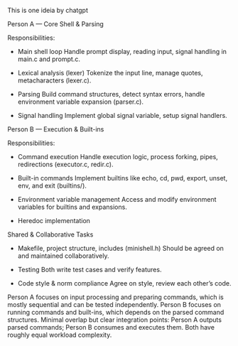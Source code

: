 This is one ideia by chatgpt 

Person A — Core Shell & Parsing

Responsibilities:
 - Main shell loop
    Handle prompt display, reading input, signal handling in main.c and prompt.c.

 - Lexical analysis (lexer)
    Tokenize the input line, manage quotes, metacharacters (lexer.c).

 - Parsing
    Build command structures, detect syntax errors, handle environment variable expansion (parser.c).

 - Signal handling
    Implement global signal variable, setup signal handlers.

Person B — Execution & Built-ins

Responsibilities:
 - Command execution
    Handle execution logic, process forking, pipes, redirections (executor.c, redir.c).

 - Built-in commands
    Implement builtins like echo, cd, pwd, export, unset, env, and exit (builtins/).

 - Environment variable management
    Access and modify environment variables for builtins and expansions.

 - Heredoc implementation

Shared & Collaborative Tasks
 - Makefile, project structure, includes (minishell.h)
    Should be agreed on and maintained collaboratively.

 - Testing
    Both write test cases and verify features.

 - Code style & norm compliance
    Agree on style, review each other’s code.

Person A focuses on input processing and preparing commands, which is mostly sequential and can be tested independently.
Person B focuses on running commands and built-ins, which depends on the parsed command structures.
Minimal overlap but clear integration points: Person A outputs parsed commands; Person B consumes and executes them.
Both have roughly equal workload complexity.
